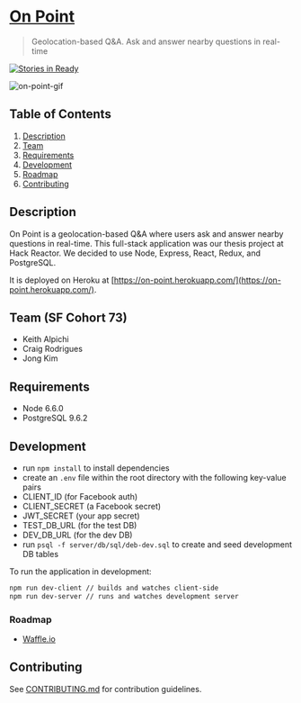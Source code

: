 # [On Point](https://on-point.herokuapp.com/)

> Geolocation-based Q&A. Ask and answer nearby questions in real-time

[![Stories in Ready](https://badge.waffle.io/canorouscrocodiles/thesis.svg?label=ready&title=Ready)](http://waffle.io/canorouscrocodiles/thesis)

![on-point-gif](https://cloud.githubusercontent.com/assets/14797743/26421489/21f47e30-407b-11e7-92c6-1350aad20b54.gif)

## Table of Contents

1. [Description](#description)
1. [Team](#team)
1. [Requirements](#requirements)
1. [Development](#development)
1. [Roadmap](#roadmap)
1. [Contributing](#contributing)

## Description

On Point is a geolocation-based Q&A where users ask and answer nearby questions in real-time. This full-stack application was our thesis project at Hack Reactor. We decided to use Node, Express, React, Redux, and PostgreSQL.

It is deployed on Heroku at [https://on-point.herokuapp.com/](https://on-point.herokuapp.com/).

## Team (SF Cohort 73)

  - Keith Alpichi
  - Craig Rodrigues
  - Jong Kim

## Requirements

- Node 6.6.0
- PostgreSQL 9.6.2

## Development

- run `npm install` to install dependencies
- create an `.env` file within the root directory with the following key-value pairs
 - CLIENT_ID (for Facebook auth)
 - CLIENT_SECRET (a Facebook secret)
 - JWT_SECRET (your app secret)
 - TEST_DB_URL (for the test DB)
 - DEV_DB_URL (for the dev DB)
- run `psql -f server/db/sql/deb-dev.sql` to create and seed development DB tables

To run the application in development:

```sh
npm run dev-client // builds and watches client-side
npm run dev-server // runs and watches development server
```

### Roadmap

- [Waffle.io](http://waffle.io/canorouscrocodiles/thesis)

## Contributing

See [CONTRIBUTING.md](CONTRIBUTING.md) for contribution guidelines.
